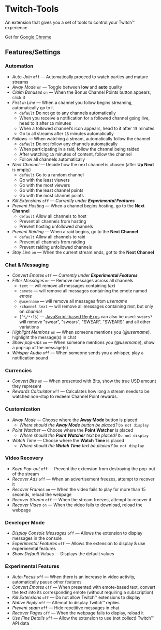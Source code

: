# Twitch-Tools

An extension that gives you a set of tools to control your Twitch&trade; experience.

Get for [Google Chrome](https://chrome.google.com/webstore/detail/twitch-tools/fcfodihfdbiiogppbnhabkigcdhkhdjd)

## Features/Settings

### Automation

- *Auto-Join* `off` &mdash; Automatically proceed to watch parties and mature streams
- *Away Mode* `on` &mdash; Toggle between **low** and **auto** quality
- *Claim Bonuses* `on` &mdash; When the Bonus Channel Points button appears, click it
- *First in Line* &mdash; When a channel you follow begins streaming, automatically go to it
    - `default` Do not go to any channels automatically
    - When you receive a notification for a followed channel going live, head to it after `15` minutes
    - When a followed channel's icon appears, head to it after `15` minutes
    - Go to all streams after `15` minutes automatically
- *Follows* &mdash; When watching a stream, automatically follow the channel
    - `default` Do not follow any channels automatically
    - When participating in a raid, follow the channel being raided
    - After watching `15` minutes of content, follow the channel
    - Follow all channels automatically
- *Next Channel* &mdash; Decide how the next channel is chosen (after __Up Next__ is empty)
    - `default` Go to a random channel
    - Go with the least viewers
    - Go with the most viewers
    - Go with the least channel points
    - Go with the most channel points
- *Kill Extensions* `off` &mdash; *Currently under __Experimental Features__*
- *Prevent Hosting* &mdash; When a channel begins hosting, go to the __Next Channel__
    - `default` Allow all channels to host
    - Prevent all channels from hosting
    - Prevent hosting unfollowed channels
- *Prevent Raiding* &mdash; When a raid begins, go to the __Next Channel__
    - `default` Allow all channels to raid
    - Prevent all channels from raiding
    - Prevent raiding unfollowed channels
- *Stay Live* `on` &mdash; When the current stream ends, got to the __Next Channel__

### Chat & Messaging

- *Convert Emotes* `off` &mdash; *Currently under __Experimental Features__*
- *Filter Messages* `on` &mdash; Remove messages across all channels
    - `text` &mdash; will remove all messages containing *text*
    - `:emote` &mdash; will remove all messages containing the emote named *emote*
    - `@username` &mdash; will remove all messages from *username*
    - `/channel text` &mdash; will remove all messages containing *text*, but only on *channel*
    - `[^\/*+?$]` &mdash; [JavaScript-based RegExps](https://javascript.info/regular-expressions) can also be used: `swears?` will remove "swear", "swears", "SWEAR", "SWEARS" and all other variations
- *Highlight Mentions* `on` &mdash; When someone mentions you (*@username*), highlight the message(s) in chat
- *Show pop-ups* `on` &mdash; When someone mentions you (*@username*), show a pop-up of the message(s)
- *Whisper Audio* `off` &mdash; When someone sends you a whisper, play a notification sound

### Currencies

- *Convert Bits* `on` &mdash; When presented with Bits, show the true USD amount they represent
- *Rewards Calculator* `off` &mdash; Calculates how long a stream needs to be watched non-stop to redeem Channel Point rewards.

### Customization

- *Away Mode* &mdash; Choose where the **Away Mode** button is placed
    - *Where should the __Away Mode__ button be placed?* `Do not display`
- *Point Watcher* &mdash; Choose where the **Point Watcher** is placed
    - *Where should the __Point Watcher__ text be placed?* `Do not display`
- *Watch Time* &mdash; Choose where the **Watch Time** is placed
    - *Where should the __Watch Time__ text be placed?* `Do not display`

### Video Recovery

- *Keep Pop-out* `off` &mdash; Prevent the extension from destroying the pop-out of the stream
- *Recover Ads* `off` &mdash; When an advertisement freezes, attempt to recover it
- *Recover Frames* `on` &mdash; When the video fails to play for more than 15 seconds, reload the webpage
- *Recover Stream* `off` &mdash; When the stream freezes, attempt to recover it
- *Recover Video* `on` &mdash; When the video fails to download, reload the webpage

### Developer Mode

- *Display Console Messages* `off` &mdash; Allows the extension to display messages in the console
- *Experimental Features* `off` &mdash; Allows the extension to display &amp; use experimental features
- *Show Default Values* &mdash; Displays the default values

### Experimental Features

- *Auto-Focus* `off` &mdash; When there is an increase in video activity, automatically pause other features
- *Convert Emotes* `off` &mdash; When presented with emote-based text, convert the text into its corresponding emote (without requiring a subscription)
- *Kill Extensions* `off` &mdash; Do not allow Twitch&trade; extensions to display
- *Native Reply* `off` &mdash; Attempt to display Twitch&trade; replies
- *Prevent spam* `off` &mdash; Hide repetitive messages in chat
- *Recover Pages* `off` &mdash; When the webpage fails to display, reload it
- *Use Fine Details* `off` &mdash; Allow the extension to use (not collect) Twitch&trade; API data
